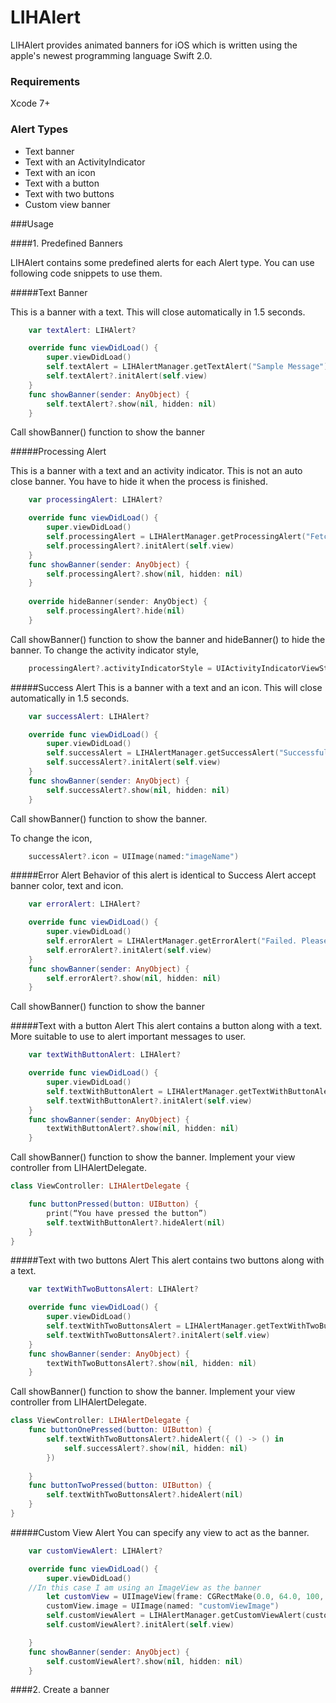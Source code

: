# LIHAlert
LIHAlert provides animated banners for iOS which is written using the apple's newest programming language Swift 2.0. 

### Requirements
Xcode 7+

### Alert Types
* Text banner
* Text with an ActivityIndicator
* Text with an icon
* Text with a button
* Text with two buttons
* Custom view banner

###Usage

####1. Predefined Banners

LIHAlert contains some predefined alerts for each Alert type. You can use following code snippets to use them. 

#####Text Banner

This is a banner with a text. This will close automatically in 1.5 seconds.

```Swift
    var textAlert: LIHAlert?

    override func viewDidLoad() {
        super.viewDidLoad()
        self.textAlert = LIHAlertManager.getTextAlert("Sample Message")
        self.textAlert?.initAlert(self.view)
    }
    func showBanner(sender: AnyObject) {
        self.textAlert?.show(nil, hidden: nil)
    }
```
Call showBanner() function to show the banner

#####Processing Alert

This is a banner with a text and an activity indicator. This is not an auto close banner. You have to hide it when the process is finished.

```Swift
    var processingAlert: LIHAlert?

    override func viewDidLoad() {
        super.viewDidLoad()
        self.processingAlert = LIHAlertManager.getProcessingAlert("Fetching data...")
        self.processingAlert?.initAlert(self.view)
    }
    func showBanner(sender: AnyObject) {
        self.processingAlert?.show(nil, hidden: nil)
    }
    
    override hideBanner(sender: AnyObject) {
        self.processingAlert?.hide(nil)
    }
```
Call showBanner() function to show the banner and hideBanner() to hide the banner.
To change the activity indicator style,
```Swift
    processingAlert?.activityIndicatorStyle = UIActivityIndicatorViewStyle.WhiteLarge
```

#####Success Alert
This is a banner with a text and an icon. This will close automatically in 1.5 seconds.

```Swift
    var successAlert: LIHAlert?

    override func viewDidLoad() {
        super.viewDidLoad()
        self.successAlert = LIHAlertManager.getSuccessAlert("Successfully subscribed")
        self.successAlert?.initAlert(self.view)
    }
    func showBanner(sender: AnyObject) {
        self.successAlert?.show(nil, hidden: nil)
    }
```
Call showBanner() function to show the banner.

To change the icon,
```Swift
    successAlert?.icon = UIImage(named:"imageName")
```

#####Error Alert
Behavior of this alert is identical to Success Alert accept banner color, text and icon.

```Swift
    var errorAlert: LIHAlert?

    override func viewDidLoad() {
        super.viewDidLoad()
        self.errorAlert = LIHAlertManager.getErrorAlert("Failed. Please try again")
        self.errorAlert?.initAlert(self.view)
    }
    func showBanner(sender: AnyObject) {
        self.errorAlert?.show(nil, hidden: nil)
    }
```
Call showBanner() function to show the banner

#####Text with a button Alert
This alert contains a button along with a text. More suitable to use to alert important messages to user.

```Swift
    var textWithButtonAlert: LIHAlert?

    override func viewDidLoad() {
        super.viewDidLoad()
        self.textWithButtonAlert = LIHAlertManager.getTextWithButtonAlert("You have successfully subscribed for the monthly newsletter", buttonText: "Dismiss")
        self.textWithButtonAlert?.initAlert(self.view)
    }
    func showBanner(sender: AnyObject) {
        textWithButtonAlert?.show(nil, hidden: nil)
    }
```
Call showBanner() function to show the banner. 
Implement your view controller from LIHAlertDelegate.

```Swift
class ViewController: LIHAlertDelegate {

    func buttonPressed(button: UIButton) {
        print(“You have pressed the button”)
        self.textWithButtonAlert?.hideAlert(nil)
    }
}
```

#####Text with two buttons Alert
This alert contains two buttons along with a text.

```Swift
    var textWithTwoButtonsAlert: LIHAlert?

    override func viewDidLoad() {
        super.viewDidLoad()
        self.textWithTwoButtonsAlert = LIHAlertManager.getTextWithTwoButtonsAlert("Do you want to subscribe for the monthly newsletter?", buttonOneText: "Subscribe", buttonTwoText: "Cancel")
        self.textWithTwoButtonsAlert?.initAlert(self.view)
    }
    func showBanner(sender: AnyObject) {
        textWithTwoButtonsAlert?.show(nil, hidden: nil)
    }
```
Call showBanner() function to show the banner. 
Implement your view controller from LIHAlertDelegate.

```Swift
class ViewController: LIHAlertDelegate {
    func buttonOnePressed(button: UIButton) {
        self.textWithTwoButtonsAlert?.hideAlert({ () -> () in
            self.successAlert?.show(nil, hidden: nil)
        })
        
    }
    func buttonTwoPressed(button: UIButton) {
        self.textWithTwoButtonsAlert?.hideAlert(nil)
    }
}
```


#####Custom View Alert
You can specify any view to act as the banner.

```Swift
    var customViewAlert: LIHAlert?

    override func viewDidLoad() {
        super.viewDidLoad()
	//In this case I am using an ImageView as the banner
        let customView = UIImageView(frame: CGRectMake(0.0, 64.0, 100, 50))
        customView.image = UIImage(named: "customViewImage")
        self.customViewAlert = LIHAlertManager.getCustomViewAlert(customView)
        self.customViewAlert?.initAlert(self.view)

    }
    func showBanner(sender: AnyObject) {
        self.customViewAlert?.show(nil, hidden: nil)
    }
```

####2. Create a banner
